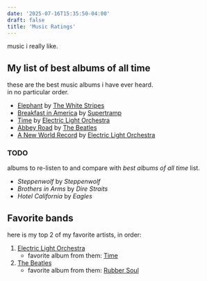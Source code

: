 ```yaml
---
date: '2025-07-16T15:35:50-04:00'
draft: false
title: 'Music Ratings'
---
```

music i really like.

<!--more-->

## My list of best albums of all time
these are the best music albums i have ever heard.  
in no particular order.

- [Elephant](https://open.spotify.com/album/6D9urpsOWWKtYvF6PaorGE?si=P654ycK_S0O-gQkLKgAA4g%0A)
  by [The White Stripes](https://en.wikipedia.org/wiki/The_White_Stripes)
- [Breakfast in America](https://open.spotify.com/album/7i75GRwJbhDDiLi2uQHTtZ?si=9j7hXiCoSDWl9IrfILN01A)
  by [Supertramp](https://en.wikipedia.org/wiki/Supertramp)
- [Time](https://open.spotify.com/album/4k1GJg2poyo6hwWLqJn9C2?si=CBcGXM0QTQiC8c8t9Zhb1Q)
  by [Electric Light Orchestra](https://en.wikipedia.org/wiki/Electric_Light_Orchestra)
- [Abbey Road](https://open.spotify.com/album/0ETFjACtuP2ADo6LFhL6HN?si=29RwymdcQUKhxMhQAXN1hQ)
  by [The Beatles](https://en.wikipedia.org/wiki/The_Beatles)
- [A New World Record](https://open.spotify.com/album/7a35UzxXYuKQGMGImyB0Un?si=Vc2s9ooIQx6Gf9Hv5K9i4Q)
  by [Electric Light Orchestra](https://en.wikipedia.org/wiki/Electric_Light_Orchestra)

### TODO
albums to re-listen to and compare with _best albums of all time_ list.

- _Steppenwolf_ by _Steppenwolf_
- _Brothers in Arms_ by _Dire Straits_
- _Hotel California_ by _Eagles_

## Favorite bands
here is my top 2 of my favorite artists, in order:

1. [Electric Light Orchestra](https://en.wikipedia.org/wiki/Electric_Light_Orchestra)
    - favorite album from them: [Time](https://open.spotify.com/album/4k1GJg2poyo6hwWLqJn9C2)
2. [The Beatles](https://en.wikipedia.org/wiki/The_Beatles)
    - favorite album from them: [Rubber Soul](https://open.spotify.com/album/50o7kf2wLwVmOTVYJOTplm)
